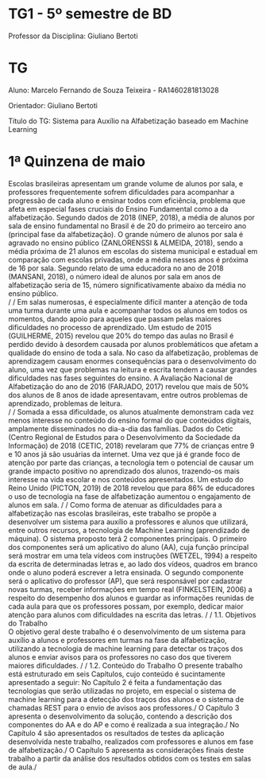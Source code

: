 # TG1 - 5º semestre de BD

 

Professor da Disciplina: Giuliano Bertoti 

 

# TG

 

Aluno: Marcelo Fernando de Souza Teixeira - RA1460281813028 

Orientador: Giuliano Bertoti 

Título do TG: Sistema para Auxílio na Alfabetização baseado em Machine Learning


# 1ª Quinzena de maio

Escolas brasileiras apresentam um grande volume de alunos por sala, e professores frequentemente sofrem dificuldades para acompanhar a progressão de cada aluno e ensinar todos com eficiência, problema que afeta em especial fases cruciais do Ensino Fundamental como a da alfabetização. Segundo dados de 2018 (INEP, 2018), a média de alunos por sala de ensino fundamental no Brasil é de 20 do primeiro ao terceiro ano (principal fase da alfabetização). O grande número de alunos por sala é agravado no ensino público (ZANLORENSSI & ALMEIDA, 2018), sendo a média próxima de 21 alunos em escolas do sistema municipal e estadual em comparação com escolas privadas, onde a média nesses anos é próxima de 16 por sala. Segundo relato de uma educadora no ano de 2018 (MANSANI, 2018), o número ideal de alunos por sala em anos de alfabetização seria de 15, número significativamente abaixo da média no ensino público.  
/
/
Em salas numerosas, é especialmente difícil manter a atenção de toda uma turma durante uma aula e acompanhar todos os alunos em todos os momentos, dando apoio para aqueles que passam pelas maiores dificuldades no processo de aprendizado. Um estudo de 2015 (GUILHERME, 2015) revelou que 20% do tempo das aulas no Brasil é perdido devido à desordem causada por alunos problemáticos que afetam a qualidade do ensino de toda a sala. No caso da alfabetização, problemas de aprendizagem causam enormes consequências para o desenvolvimento do aluno, uma vez que problemas na leitura e escrita tendem a causar grandes dificuldades nas fases seguintes do ensino. A Avaliação Nacional de Alfabetização do ano de 2016 (FARJADO, 2017) revelou que mais de 50% dos alunos de 8 anos de idade apresentavam, entre outros problemas de aprendizado, problemas de leitura.  
/
/
Somada a essa dificuldade, os alunos atualmente demonstram cada vez menos interesse no conteúdo do ensino formal do que conteúdos digitais, amplamente disseminados no dia-a-dia das famílias. Dados do Cetic (Centro Regional de Estudos para o Desenvolvimento da Sociedade da Informação) de 2018 (CETIC, 2018) revelaram que 77% de crianças entre 9 e 10 anos já são usuárias da internet. Uma vez que já é grande foco de atenção por parte das crianças, a tecnologia tem o potencial de causar um grande impacto positivo no aprendizado dos alunos, trazendo-os mais interesse na vida escolar e nos conteúdos apresentados. Um estudo do Reino Unido (PICTON, 2019) de 2018 revelou que para 86% de educadores o uso de tecnologia na fase de alfabetização aumentou o engajamento de alunos em sala.
/
/
Como forma de atenuar as dificuldades para a alfabetização nas escolas brasileiras, este trabalho se propõe a desenvolver um sistema para auxílio a professores e alunos que utilizará, entre outros recursos, a tecnologia de Machine Learning (aprendizado de máquina). O sistema proposto terá 2 componentes principais. O primeiro dos componentes será um aplicativo do aluno (AA), cuja função principal será mostrar em uma tela vídeos com instruções (WETZEL, 1994) a respeito da escrita de determinadas letras e, ao lado dos vídeos, quadros em branco onde o aluno poderá escrever a letra ensinada. O segundo componente será o aplicativo do professor (AP), que será responsável por cadastrar novas turmas, receber informações em tempo real (FINKELSTEIN, 2006) a respeito do desempenho dos alunos e guardar as informações reunidas de cada aula para que os professores possam, por exemplo, dedicar maior atenção para alunos com dificuldades na escrita das letras.
/
/
1.1. Objetivos do Trabalho  
O objetivo geral deste trabalho é o desenvolvimento de um sistema para auxílio a alunos e professores em turmas na fase da alfabetização, utilizando a tecnologia de machine learning para detectar os traços dos alunos e enviar avisos para os professores no caso dos que tiverem maiores dificuldades. 
/
/
1.2. Conteúdo do Trabalho 
O presente trabalho está estruturado em seis Capítulos, cujo conteúdo é sucintamente apresentado a seguir: 
No Capítulo 2 é feita a fundamentação das tecnologias que serão utilizadas no projeto, em especial o sistema de machine learning para a detecção dos traços dos alunos e o sistema de chamadas REST para o envio de avisos aos professores./
O Capítulo 3 apresenta o desenvolvimento da solução, contendo a descrição dos componentes do AA e do AP e como é realizada a sua integração./
No Capítulo 4 são apresentados os resultados de testes da aplicação desenvolvida neste trabalho, realizados com professores e alunos em fase de alfabetização./
O Capítulo 5 apresenta as considerações finais deste trabalho a partir da análise dos resultados obtidos com os testes em salas de aula./ 
